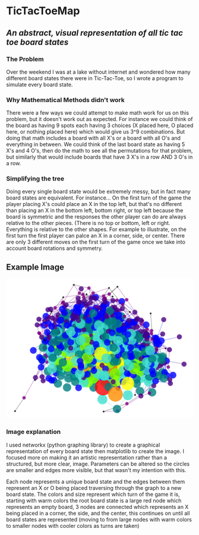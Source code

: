 # TicTacToeMap
## *An abstract, visual representation of all tic tac toe board states*

### The Problem
Over the weekend I was at a lake without internet and wondered how many different board states there were in Tic-Tac-Toe, so I wrote a program to simulate every board state.

### Why Mathematical Methods didn't work
There were a few ways we could attempt to make math work for us on this problem, but it doesn't work out as expected. 
For instance we could think of the board as having 9 spots each having 3 choices (X placed here, O placed here, or nothing placed here) which would give us 3^9 combinations. But doing that math includes a board with all X's or a board with all O's and everything in between.
We could think of the last board state as having 5 X's and 4 O's, then do the math to see all the permutations for that problem, but similarly that would include boards that have 3 X's in a row AND 3 O's in a row.

### Simplifying the tree
Doing every single board state would be extremely messy, but in fact many board states are equivalent. For instance...
On the first turn of the game the player placing X's could place an X in the top left, but that's no different than placing an X in the bottom left, bottom right, or top left because the board is symmetric and the responses the other player can do are always relative to the other pieces. (There is no top or bottom, left or right. Everything is relative to the other shapes.
For example to illustrate, on the first turn the first player can palce an X in a corner, side, or center. There are only 3 different moves on the first turn of the game once we take into account board rotations and symmetry.

## Example Image
![alt text](https://github.com/JonKleehammer/TicTacToeMap/blob/master/ExampleGraph)

### Image explanation
I used networkx (python graphing library) to create a graphical representation of every board state then matplotlib to create the image. I focused more on making it an artistic representation rather than a structured, but more clear, image. Parameters can be altered so the circles are smaller and edges more visible, but that wasn't my intention with this.

Each node represents a unique board state and the edges between them represent an X or O being placed traversing through the graph to a new board state. The colors and size represent which turn of the game it is, starting with warm colors the root board state is a large red node which represents an empty board, 3 nodes are connected which represents an X being placed in a corner, the side, and the center, this continues on until all board states are represented (moving to from large nodes with warm colors to smaller nodes with cooler colors as turns are taken)
